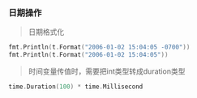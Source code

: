 
### 日期操作


> 日期格式化

```go
fmt.Println(t.Format("2006-01-02 15:04:05 -0700"))
fmt.Println(t.Format("2006-01-02 15:04:05"))
```

> 时间变量传值时，需要把int类型转成duration类型

```go
time.Duration(100) * time.Millisecond
```